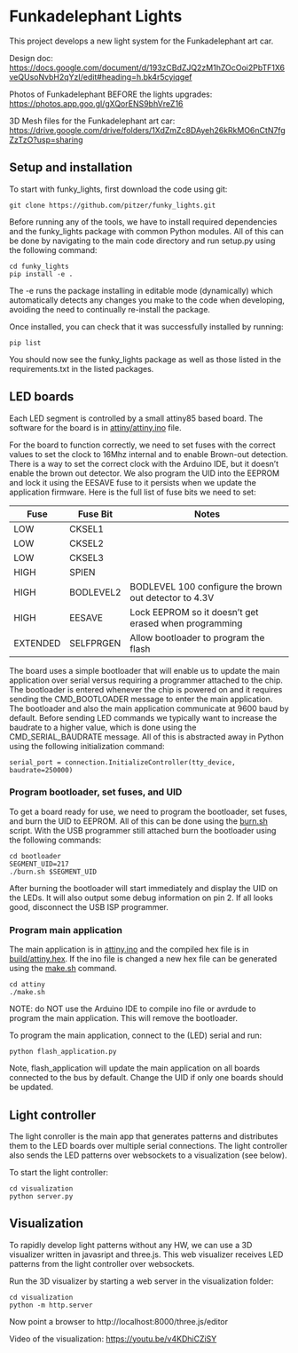 # Funkadelephant Lights
This project develops a new light system for the Funkadelephant art car. 

Design doc:
https://docs.google.com/document/d/193zCBdZJQ2zM1hZOcOoi2PbTF1X6veQUsoNvbH2qYzI/edit#heading=h.bk4r5cyiqgef

Photos of Funkadelephant BEFORE the lights upgrades:
https://photos.app.goo.gl/gXQorENS9bhVreZ16

3D Mesh files for the Funkadelephant art car:
https://drive.google.com/drive/folders/1XdZmZc8DAyeh26kRkMO6nCtN7fgZzTzO?usp=sharing

## Setup and installation
To start with funky_lights, first download the code using git:

``` 
git clone https://github.com/pitzer/funky_lights.git
``` 
Before running any of the tools, we have to install required dependencies and the funky_lights package with common Python modules. All of this can be done by navigating to the main code directory and run setup.py using the following command:
``` 
cd funky_lights
pip install -e .
``` 
The -e runs the package installing in editable mode (dynamically) which automatically detects any changes you make to the code when developing, avoiding the need to continually re-install the package.

Once installed, you can check that it was successfully installed by running:
``` 
pip list
``` 
You should now see the funky_lights package as well as those listed in the requirements.txt in the listed packages.

## LED boards
Each LED segment is controlled by a small attiny85 based board. The software for the board is in [attiny/attiny.ino](attiny/attiny.ino) file.

For the board to function correctly, we need to set fuses with the correct values to set the clock to 16Mhz internal and to enable Brown-out detection. There is a way to set the correct clock with the Arduino IDE, but it doesn’t enable the brown out detector. We also program the UID into the EEPROM and lock it using the EESAVE fuse to it persists when we update the application firmware. 
Here is the full list of fuse bits we need to set:

| Fuse          | Fuse Bit      | Notes                                                             |
| ------------- | ------------- | ----------------------------------------------------------------- |
| LOW           | CKSEL1        |                                                                   |
| LOW           | CKSEL2        |                                                                   |
| LOW           | CKSEL3        |                                                                   |
| HIGH          | SPIEN         |                                                                   |
| HIGH          | BODLEVEL2     | BODLEVEL 100 configure the brown out detector to 4.3V             | 
| HIGH          | EESAVE        | Lock EEPROM so it doesn’t get erased when programming             |
| EXTENDED      | SELFPRGEN     | Allow bootloader to program the flash                             |   

The board uses a simple bootloader that will enable us to update the main application over serial versus requiring a programmer attached to the chip. The bootloader is entered whenever the chip is powered on and it requires sending the CMD_BOOTLOADER message to enter the main application. The bootloader and also the main application communicate at 9600 baud by default. Before sending LED commands we typically want to increase the baudrate to a higher value, which is done using the CMD_SERIAL_BAUDRATE message. All of this is abstracted away in Python using the following initialization command:
``` 
serial_port = connection.InitializeController(tty_device, baudrate=250000)
``` 
### Program bootloader, set fuses, and UID
To get a board ready for use, we need to program the bootloader, set fuses, and burn the UID to EEPROM. All of this can be done using the [burn.sh](bootloader/burn.sh) script. With the USB programmer still attached burn the bootloader using the following commands:
``` 
cd bootloader
SEGMENT_UID=217
./burn.sh $SEGMENT_UID
``` 
After burning the bootloader will start immediately and display the UID on the LEDs. It will also output some debug information on pin 2.
If all looks good, disconnect the USB ISP programmer.

### Program main application 
The main application is in [attiny.ino](attiny/attiny.ino) and the compiled hex file is in [build/attiny.hex](attiny/build/attiny.hex). If the ino file is changed a new hex file can be generated using the [make.sh](attiny/make.sh) command.
``` 
cd attiny
./make.sh
``` 
NOTE: do NOT use the Arduino IDE to compile ino file or avrdude to program the main application. This will remove the bootloader.

To program the main application, connect to the (LED) serial and run:
``` 
python flash_application.py
``` 
Note, flash_application will update the main application on all boards connected to the bus by default. Change the UID if only one boards should be updated.

## Light controller
The light conroller is the main app that generates patterns and distributes them to the LED boards over multiple serial connections. The light controller also sends the LED patterns over websockets to a visualization (see below).

To start the light controller:
``` 
cd visualization
python server.py
``` 
## Visualization

To rapidly develop light patterns without any HW, we can use a 3D visualizer written in javasript and three.js. This web visualizer receives LED patterns from the light controller over websockets.

Run the 3D visualizer by starting a web server in the visualization folder:
``` 
cd visualization
python -m http.server
``` 
Now point a browser to http://localhost:8000/three.js/editor 

Video of the visualization: https://youtu.be/v4KDhiCZiSY
